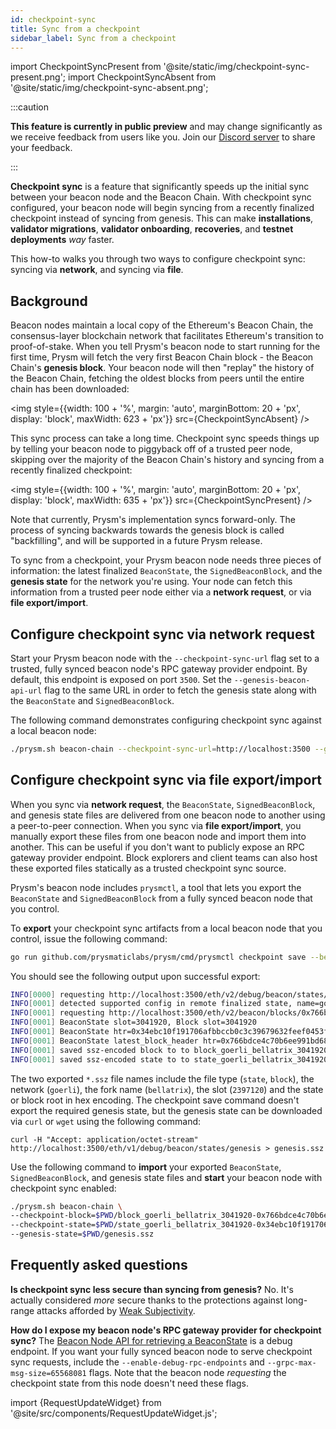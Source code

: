 ```yaml
---
id: checkpoint-sync
title: Sync from a checkpoint
sidebar_label: Sync from a checkpoint
---
```


import CheckpointSyncPresent from '@site/static/img/checkpoint-sync-present.png';
import CheckpointSyncAbsent from '@site/static/img/checkpoint-sync-absent.png';

:::caution

**This feature is currently in public preview** and may change significantly as we receive feedback from users like you. Join our [Discord server](https://discord.gg/prysmaticlabs) to share your feedback.

:::

<!--meta: start by concisely communicating the user value using terms that most readers will be familiar with -->

**Checkpoint sync** is a feature that significantly speeds up the initial sync between your beacon node and the Beacon Chain. With checkpoint sync configured, your beacon node will begin syncing from a recently finalized checkpoint instead of syncing from genesis. This can make **installations**, **validator migrations**, **validator onboarding**, **recoveries**, and **testnet deployments** *way* faster.


This how-to walks you through two ways to configure checkpoint sync: syncing via **network**, and syncing via **file**.


## Background

<!--meta: background foundations - can move to dedicated conceptual docs if needed. See quickstart for an example of using the `Knowledge Check` pattern: https://docs.prylabs.network/docs/install/install-with-script -->

Beacon nodes maintain a local copy of the Ethereum's Beacon Chain, the consensus-layer blockchain network that facilitates Ethereum's transition to proof-of-stake. When you tell Prysm's beacon node to start running for the first time, Prysm will fetch the very first Beacon Chain block - the Beacon Chain's **genesis block**. Your beacon node will then "replay" the history of the Beacon Chain, fetching the oldest blocks from peers until the entire chain has been downloaded:

<img style={{width: 100 + '%', margin: 'auto', marginBottom: 20 + 'px', display: 'block', maxWidth: 623 + 'px'}} src={CheckpointSyncAbsent} /> 

This sync process can take a long time. Checkpoint sync speeds things up by telling your beacon node to piggyback off of a trusted peer node, skipping over the majority of the Beacon Chain's history and syncing from a recently finalized checkpoint:

<img style={{width: 100 + '%', margin: 'auto', marginBottom: 20 + 'px', display: 'block', maxWidth: 635 + 'px'}} src={CheckpointSyncPresent} /> 

Note that currently, Prysm's implementation syncs forward-only. The process of syncing backwards towards the genesis block is called "backfilling", and will be supported in a future Prysm release.

To sync from a checkpoint, your Prysm beacon node needs three pieces of information: the latest finalized `BeaconState`, the `SignedBeaconBlock`, and the **genesis state** for the network you're using. Your node can fetch this information from a trusted peer node either via a **network request**, or via **file export/import**.


## Configure checkpoint sync via network request

<!--todo: prerequisites -->

<!--meta: we can be precise about the endpoint type so users have something to search for when troubleshooting / researching. We can also reorganize / reduce copy to keep it crisp and actionable. -->

Start your Prysm beacon node with the `--checkpoint-sync-url` flag set to a trusted, fully synced beacon node's RPC gateway provider endpoint. By default, this endpoint is exposed on port `3500`. Set the `--genesis-beacon-api-url` flag to the same URL in order to fetch the genesis state along with the `BeaconState` and `SignedBeaconBlock`. 

The following command demonstrates configuring checkpoint sync against a local beacon node: 

[//]: # (todo: this seems awkward because port 3500 is the default, and this snippet doesn't allow the reader to copy paste the endpoint URL. If we use this snippet, should we at least specify that local nodes will each need their own unique RPC gateway provider endpoint?)

<!--todo: use tabs to support multiple operating systems following established conventions. -->

<!--meta: removing the $ makes it easier for readers to copy/paste -->

```bash
./prysm.sh beacon-chain --checkpoint-sync-url=http://localhost:3500 --genesis-beacon-api-url=http://localhost:3500
```

<!--todo: this is how you know it succeeded -->
<!--todo: this how it might fail, and how to troubleshoot -->


<!--meta: "beacon node api" makes me wonder - are we talking about an individual beacon node, or some SaaS endpoint. We can try to keep it simple with the file vs network dichotomy. -->
## Configure checkpoint sync via file export/import

<!--todo: prerequisites - go, curl? -->

When you sync via **network request**, the `BeaconState`, `SignedBeaconBlock`, and genesis state files are delivered from one beacon node to another using a peer-to-peer connection. When you sync via **file export/import**, you manually export these files from one beacon node and import them into another. This can be useful if you don't want to publicly expose an RPC gateway provider endpoint. Block explorers and client teams can also host these exported files statically as a trusted checkpoint sync source.

<!--meta: "export" seems more precise + accurate than "download". Colloquially, "download" implies network connectivity, fetching from a remote machine, etc. -->
Prysm's beacon node includes `prysmctl`, a tool that lets you export the `BeaconState` and `SignedBeaconBlock` from a fully synced beacon node that you control. 

To **export** your checkpoint sync artifacts from a local beacon node that you control, issue the following command:

<!--todo: is go needed? possible to use prysm.bat/sh? -->
<!--todo: use tabs to support multiple operating systems following established conventions -->
```bash
go run github.com/prysmaticlabs/prysm/cmd/prysmctl checkpoint save --beacon-node-host=http://localhost:3500
```

You should see the following output upon successful export:

```bash
INFO[0000] requesting http://localhost:3500/eth/v2/debug/beacon/states/finalized
INFO[0001] detected supported config in remote finalized state, name=goerli, fork=bellatrix
INFO[0001] requesting http://localhost:3500/eth/v2/beacon/blocks/0x766bdce4c70b6ee991bd68f8065d73e3990895b1953f6b931baae0502d8cbfcf
INFO[0001] BeaconState slot=3041920, Block slot=3041920
INFO[0001] BeaconState htr=0x34ebc10f191706afbbccb0c3c39679632feef0453fe842bda264e432e9e31011d, Block state_root=0x34ebc10f191706afbbccb0c3c39679632feef0453fe842bda264e432e9e31011
INFO[0001] BeaconState latest_block_header htr=0x766bdce4c70b6ee991bd68f8065d73e3990895b1953f6b931baae0502d8cbfcfd, block htr=0x766bdce4c70b6ee991bd68f8065d73e3990895b1953f6b931baae0502d8cbfcf
INFO[0001] saved ssz-encoded block to to block_goerli_bellatrix_3041920-0x766bdce4c70b6ee991bd68f8065d73e3990895b1953f6b931baae0502d8cbfcf.ssz
INFO[0001] saved ssz-encoded state to to state_goerli_bellatrix_3041920-0x34ebc10f191706afbbccb0c3c39679632feef0453fe842bda264e432e9e31011.ssz
```

<!--meta: I imagine most readers don't know what ssz means, so we can just refer to it as nothing more than a file extension for now. We can elaborate on the technical details in dev wiki > dev concepts if/when needed. Target demographic for this guide is user more than developer. -->
<!--meta: contractions can make guidance sound more natural, which can make content more readable, which can reduce the cognitive cost of learning/doing -->
<!--meta: in general we want to avoid claiming that a task is "easy" - some readers may not find it easy at all. -->

The two exported `*.ssz` file names include the file type (`state`, `block`), the network (`goerli`), the fork name (`bellatrix`), the slot (`2397120`) and the state or block root in hex encoding. The checkpoint save command doesn't export the required genesis state, but the genesis state can be downloaded via `curl` or `wget` using the following command:

<!--meta: we can remove the output so the user has something clear and unambiguous to copy/paste -->
<!--todo: would it be easier to just direct users to hosted genesis states on github? -->
```
curl -H "Accept: application/octet-stream"  http://localhost:3500/eth/v1/debug/beacon/states/genesis > genesis.ssz
```

<!--meta: we can always refer to these three files as a triple, just to reiterate that these all go together in the context of checkpoint sync, a very important detail -->
Use the following command to **import** your exported `BeaconState`, `SignedBeaconBlock`, and genesis state files and **start** your beacon node with checkpoint sync enabled:  

<!--todo: use tabs to support multiple operating systems following established conventions -->

```bash
./prysm.sh beacon-chain \
--checkpoint-block=$PWD/block_goerli_bellatrix_3041920-0x766bdce4c70b6ee991bd68f8065d73e3990895b1953f6b931baae0502d8cbfcf.ssz \
--checkpoint-state=$PWD/state_goerli_bellatrix_3041920-0x34ebc10f191706afbbccb0c3c39679632feef0453fe842bda264e432e9e31011.ssz \
--genesis-state=$PWD/genesis.ssz
```

<!--todo: this is how you know it's succeeded -->
<!--todo: this how it might fail, and how to troubleshoot -->


## Frequently asked questions

**Is checkpoint sync less secure than syncing from genesis?**
No. It's actually considered *more* secure thanks to the protections against long-range attacks afforded by [Weak Subjectivity](https://blog.ethereum.org/2014/11/25/proof-stake-learned-love-weak-subjectivity/).

<!--meta: we want to think about what readers are likely to be asking/wondering as they read this for the first time - how can we make their life easier as they learn the ropes? -->

<!--todo:

**How and when are checkpoints created?**
TODO

**Can I use checkpoint sync on any network?**
TODO

**Are there any publicly available, trustworthy checkpoint sync endpoints that I can use?**
TODO

**Does the Prysm team host checkpoint sync files that I can use?**
TODO
-->

**How do I expose my beacon node's RPC gateway provider for checkpoint sync?**
The [Beacon Node API for retrieving a BeaconState](https://ethereum.github.io/beacon-APIs/#/Debug/getStateV2) is a debug endpoint. If you want your fully synced beacon node to serve checkpoint sync requests, include the `--enable-debug-rpc-endpoints` and `--grpc-max-msg-size=65568081` flags. Note that the beacon node *requesting* the checkpoint state from this node doesn't need these flags.
<!--meta: this note appears to be targeted at users who want to expose an endpoint, which is a distinct task/step. We can isolate this down into the FAQ to keep the reader in flow along the primary task. One task at a time. -->



import {RequestUpdateWidget} from '@site/src/components/RequestUpdateWidget.js';

<RequestUpdateWidget />